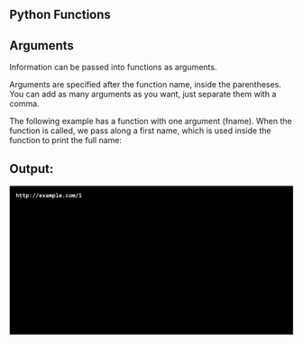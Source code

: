 ## Python Functions

## Arguments
Information can be passed into functions as arguments.

Arguments are specified after the function name, inside the parentheses. You can add as many arguments as you want, just separate them with a comma.

The following example has a function with one argument (fname). When the function is called, we pass along a first name, which is used inside the function to print the full name:

## Output:

![](https://github.com/nu11secur1ty/Python/blob/master/Python3/Functions/Doc/func.png)

